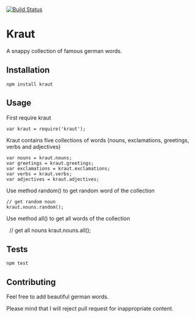 [![Build Status](https://travis-ci.org/nicokoenig/kraut.svg?branch=master)](https://travis-ci.org/nicokoenig/kraut)

Kraut
=====

A snappy collection of famous german words.

## Installation

    npm install kraut

## Usage

First require kraut

    var kraut = require('kraut');

Kraut contains five collections of words (nouns, exclamations, greetings, verbs and adjectives)

    var nouns = kraut.nouns;
    var greetings = kraut.greetings;
    var exclamations = kraut.exclamations;
    var verbs = kraut.verbs;
    var adjectives = kraut.adjectives;

Use method random() to get random word of the collection
    
    // get random noun
    kraut.nouns.random();


Use method all() to get all words of the collection

    // get all nouns
    kraut.nouns.all();
  

## Tests

    npm test

## Contributing

Feel free to add beautiful german words. 

Please mind that I will reject pull request for inappropriate content.
